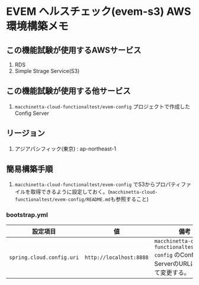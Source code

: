 
# EVEM ヘルスチェック(evem-s3) AWS環境構築メモ

## この機能試験が使用するAWSサービス
1. RDS
1. Simple Strage Service(S3)

## この機能試験が使用する他サービス
1. `macchinetta-cloud-functionaltest/evem-config` プロジェクトで作成したConfig Server

## リージョン
1. アジアパシフィック(東京) : ap-northeast-1

## 簡易構築手順
1. `macchinetta-cloud-functionaltest/evem-config` でS3からプロパティファイルを取得できるように設定しておく。(`macchinetta-cloud-functionaltest/evem-config/README.md`も参照すること)

### bootstrap.yml

|設定項目| 値 | 備考
|------|----|----|
| `spring.cloud.config.uri` | `http://localhost:8888` | `macchinetta-cloud-functionaltest/evem-config` のConfig ServerのURLに合わせて変更する。 |
